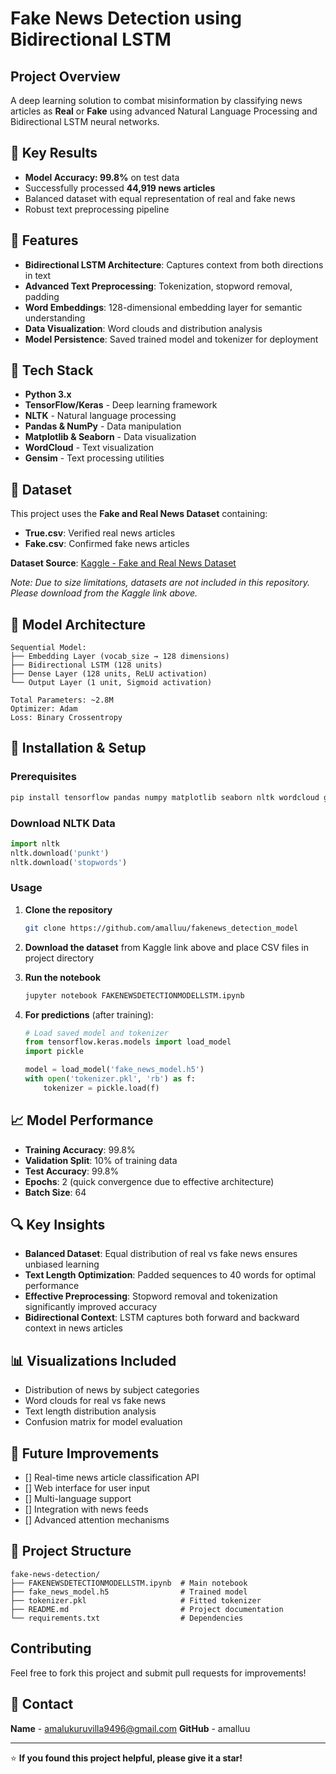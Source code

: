 #  Fake News Detection using Bidirectional LSTM

##  Project Overview
A deep learning solution to combat misinformation by classifying news articles as **Real** or **Fake** using advanced Natural Language Processing and Bidirectional LSTM neural networks.

## 🎯 Key Results
- **Model Accuracy: 99.8%** on test data
- Successfully processed **44,919 news articles**
- Balanced dataset with equal representation of real and fake news
- Robust text preprocessing pipeline

## 🎯 Features
- **Bidirectional LSTM Architecture**: Captures context from both directions in text
- **Advanced Text Preprocessing**: Tokenization, stopword removal, padding
- **Word Embeddings**: 128-dimensional embedding layer for semantic understanding
- **Data Visualization**: Word clouds and distribution analysis
- **Model Persistence**: Saved trained model and tokenizer for deployment

## 🎯 Tech Stack
- **Python 3.x**
- **TensorFlow/Keras** - Deep learning framework
- **NLTK** - Natural language processing
- **Pandas & NumPy** - Data manipulation
- **Matplotlib & Seaborn** - Data visualization
- **WordCloud** - Text visualization
- **Gensim** - Text processing utilities

## 📁 Dataset
This project uses the **Fake and Real News Dataset** containing:
- **True.csv**: Verified real news articles
- **Fake.csv**: Confirmed fake news articles

**Dataset Source**: [Kaggle - Fake and Real News Dataset](https://www.kaggle.com/datasets/clmentbisaillon/fake-and-real-news-dataset)

*Note: Due to size limitations, datasets are not included in this repository. Please download from the Kaggle link above.*

## 🎯 Model Architecture
```
Sequential Model:
├── Embedding Layer (vocab_size → 128 dimensions)
├── Bidirectional LSTM (128 units)
├── Dense Layer (128 units, ReLU activation)
└── Output Layer (1 unit, Sigmoid activation)

Total Parameters: ~2.8M
Optimizer: Adam
Loss: Binary Crossentropy
```

## 🎯 Installation & Setup

### Prerequisites
```bash
pip install tensorflow pandas numpy matplotlib seaborn nltk wordcloud gensim scikit-learn plotly
```

### Download NLTK Data
```python
import nltk
nltk.download('punkt')
nltk.download('stopwords')
```

### Usage
1. **Clone the repository**
   ```bash
   git clone https://github.com/amalluu/fakenews_detection_model
   ```

2. **Download the dataset** from Kaggle link above and place CSV files in project directory

3. **Run the notebook**
   ```bash
   jupyter notebook FAKENEWSDETECTIONMODELLSTM.ipynb
   ```

4. **For predictions** (after training):
   ```python
   # Load saved model and tokenizer
   from tensorflow.keras.models import load_model
   import pickle
   
   model = load_model('fake_news_model.h5')
   with open('tokenizer.pkl', 'rb') as f:
       tokenizer = pickle.load(f)
   ```

## 📈 Model Performance
- **Training Accuracy**: 99.8%
- **Validation Split**: 10% of training data
- **Test Accuracy**: 99.8%
- **Epochs**: 2 (quick convergence due to effective architecture)
- **Batch Size**: 64

## 🔍 Key Insights
- **Balanced Dataset**: Equal distribution of real vs fake news ensures unbiased learning
- **Text Length Optimization**: Padded sequences to 40 words for optimal performance
- **Effective Preprocessing**: Stopword removal and tokenization significantly improved accuracy
- **Bidirectional Context**: LSTM captures both forward and backward context in news articles

## 📊 Visualizations Included
- Distribution of news by subject categories
- Word clouds for real vs fake news
- Text length distribution analysis
- Confusion matrix for model evaluation

## 🚀 Future Improvements
- [] Real-time news article classification API
- [] Web interface for user input
- [] Multi-language support
- [] Integration with news feeds
- [] Advanced attention mechanisms

## 📝 Project Structure
```
fake-news-detection/
├── FAKENEWSDETECTIONMODELLSTM.ipynb  # Main notebook
├── fake_news_model.h5                # Trained model
├── tokenizer.pkl                     # Fitted tokenizer
├── README.md                         # Project documentation
└── requirements.txt                  # Dependencies
```

##  Contributing
Feel free to fork this project and submit pull requests for improvements!

## 📧 Contact
**Name** - amalukuruvilla9496@gmail.com
**GitHub** - amalluu

---
⭐ **If you found this project helpful, please give it a star!**